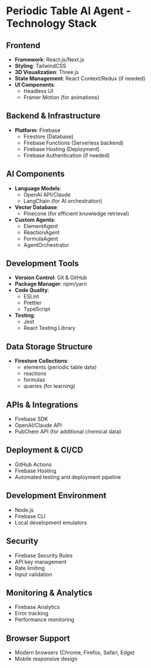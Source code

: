 # Periodic Table AI Agent - Technology Stack

## Frontend
- **Framework**: React.js/Next.js
- **Styling**: TailwindCSS
- **3D Visualization**: Three.js
- **State Management**: React Context/Redux (if needed)
- **UI Components**: 
  - Headless UI
  - Framer Motion (for animations)

## Backend & Infrastructure
- **Platform**: Firebase
  - Firestore (Database)
  - Firebase Functions (Serverless backend)
  - Firebase Hosting (Deployment)
  - Firebase Authentication (if needed)

## AI Components
- **Language Models**:
  - OpenAI API/Claude
  - LangChain (for AI orchestration)
- **Vector Database**: 
  - Pinecone (for efficient knowledge retrieval)
- **Custom Agents**:
  - ElementAgent
  - ReactionAgent
  - FormulaAgent
  - AgentOrchestrator

## Development Tools
- **Version Control**: Git & GitHub
- **Package Manager**: npm/yarn
- **Code Quality**:
  - ESLint
  - Prettier
  - TypeScript
- **Testing**:
  - Jest
  - React Testing Library

## Data Storage Structure
- **Firestore Collections**:
  - elements (periodic table data)
  - reactions
  - formulas
  - queries (for learning)

## APIs & Integrations
- Firebase SDK
- OpenAI/Claude API
- PubChem API (for additional chemical data)

## Deployment & CI/CD
- GitHub Actions
- Firebase Hosting
- Automated testing and deployment pipeline

## Development Environment
- Node.js
- Firebase CLI
- Local development emulators

## Security
- Firebase Security Rules
- API key management
- Rate limiting
- Input validation

## Monitoring & Analytics
- Firebase Analytics
- Error tracking
- Performance monitoring

## Browser Support
- Modern browsers (Chrome, Firefox, Safari, Edge)
- Mobile responsive design 